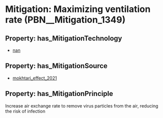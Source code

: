 # Mitigation: __Maximizing ventilation rate__ (PBN__Mitigation_1349)

## Property: has_MitigationTechnology

* [nan](../Technology/PBN__Technology_22)

## Property: has_MitigationSource

* [mokhtari_effect_2021](../Article/PBN__Article_169)

## Property: has_MitigationPrinciple

Increase air exchange rate to remove virus particles from the air, reducing the risk of infection


